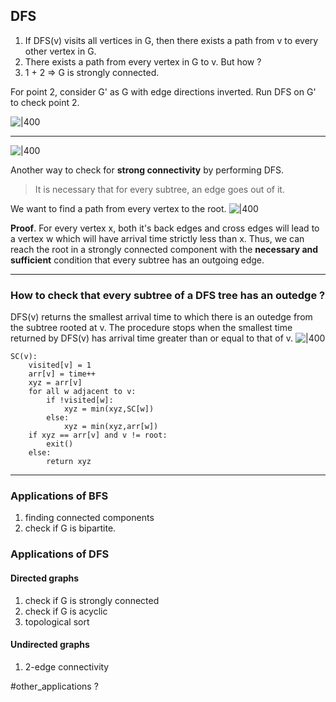 ## DFS
1. If DFS(v) visits all vertices in G, then there exists a path from v to every other vertex in G.
2. There exists a path from every vertex in G to v. But how ?
3. 1 + 2 => G is strongly connected.

For point 2, consider G' as G with edge directions inverted.
Run DFS on G' to check point 2.

![|400](https://i.imgur.com/QONgPj0.png)

---
![|400](https://i.imgur.com/BON1XRJ.png)

Another way to check for **strong connectivity** by performing DFS.
> It is necessary that for every subtree, an edge goes out of it.

We want to find a path from every vertex to the root.
![|400](https://i.imgur.com/XCmO4oM.png)

**Proof**. 
For every vertex x, both it's back edges and cross edges will lead to a vertex w which will have arrival time strictly less than x.
Thus, we can reach the root in a strongly connected component with the **necessary and sufficient** condition that every subtree has an outgoing edge.

---
### How to check that every subtree of a DFS tree has an outedge ?
DFS(v) returns the smallest arrival time to which there is an outedge from the subtree rooted at v.
The procedure stops when the smallest time returned by DFS(v) has arrival time greater than or equal to that of v. 
![|400](https://i.imgur.com/RvOfQ54.png)

```
SC(v):
    visited[v] = 1
    arr[v] = time++
    xyz = arr[v]
    for all w adjacent to v:
        if !visited[w]:
            xyz = min(xyz,SC[w])
        else:
            xyz = min(xyz,arr[w])
    if xyz == arr[v] and v != root:
        exit()
    else:
        return xyz
```

---
### Applications of BFS
1. finding connected components
2. check if G is bipartite.

### Applications of DFS
#### Directed graphs
1. check if G is strongly connected
2. check if G is acyclic
3. topological sort
#### Undirected graphs
1. 2-edge connectivity

#other_applications ?